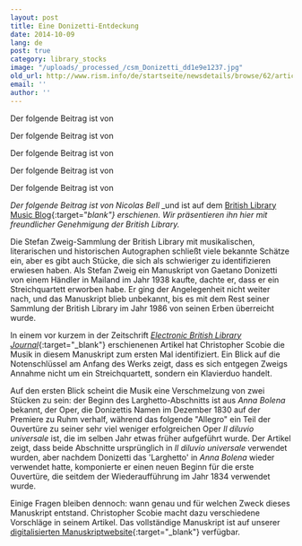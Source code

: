 ```yaml
---
layout: post
title: Eine Donizetti-Entdeckung
date: 2014-10-09
lang: de
post: true
category: library_stocks
image: "/uploads/_processed_/csm_Donizetti_dd1e9e1237.jpg"
old_url: http://www.rism.info/de/startseite/newsdetails/browse/62/article/64/a-donizetti-discovery.html
email: ''
author: ''
---
```



Der folgende Beitrag ist von

Der folgende Beitrag ist von

Der folgende Beitrag ist von

Der folgende Beitrag ist von

Der folgende Beitrag ist von

_Der folgende Beitrag ist von Nicolas Bell_ _und ist auf dem [British Library Music Blog](http://britishlibrary.typepad.co.uk/music/2014/09/a-donizetti-discovery.html#){:target="_blank"}_ _erschienen._ _Wir präsentieren ihn hier mit freundlicher Genehmigung der British Library._



Die Stefan Zweig-Sammlung der British Library mit musikalischen, literarischen und historischen Autographen schließt viele bekannte Schätze ein, aber es gibt auch Stücke, die sich als schwieriger zu identifizieren erwiesen haben. Als Stefan Zweig ein Manuskript von Gaetano Donizetti von einem Händler in Mailand im Jahr 1938 kaufte, dachte er, dass er ein Streichquartett erworben habe. Er ging der Angelegenheit nicht weiter nach, und das Manuskript blieb unbekannt, bis es mit dem Rest seiner Sammlung der British Library im Jahr 1986 von seinen Erben überreicht wurde.

In einem vor kurzem in der Zeitschrift [_Electronic British Library Journal_](http://www.bl.uk/eblj/2014articles/article12.html){:target="_blank"} erschienenen Artikel hat Christopher Scobie die Musik in diesem Manuskript zum ersten Mal identifiziert. Ein Blick auf die Notenschlüssel am Anfang des Werks zeigt, dass es sich entgegen Zweigs Annahme nicht um ein Streichquartett, sondern ein Klavierduo handelt.

Auf den ersten Blick scheint die Musik eine Verschmelzung von zwei Stücken zu sein: der Beginn des Larghetto-Abschnitts ist aus _Anna Bolena_ bekannt, der Oper, die Donizettis Namen im Dezember 1830 auf der Premiere zu Ruhm verhalf, während das folgende "Allegro" ein Teil der Ouvertüre zu seiner sehr viel weniger erfolgreichen Oper _Il diluvio universale_ ist, die im selben Jahr etwas früher aufgeführt wurde. Der Artikel zeigt, dass beide Abschnitte ursprünglich in _Il diluvio universale_ verwendet wurden, aber nachdem Donizetti das 'Larghetto' in _Anna Bolena_ wieder verwendet hatte, komponierte er einen neuen Beginn für die erste Ouvertüre, die seitdem der Wiederaufführung im Jahr 1834 verwendet wurde.

Einige Fragen bleiben dennoch: wann genau und für welchen Zweck dieses Manuskript entstand. Christopher Scobie macht dazu verschiedene Vorschläge in seinem Artikel. Das vollständige Manuskript ist auf unserer [digitalisierten Manuskriptwebsite](http://www.bl.uk/manuscripts/FullDisplay.aspx?index=0&ref=Zweig_MS_33){:target="_blank"} verfügbar.



<script type="text/javascript">var switchTo5x=true;</script><script type="text/javascript" src="http://w.sharethis.com/button/buttons.js"></script><script type="text/javascript">stLight.options({publisher: "9b601438-1ce1-49d8-bfd7-9cff5df54c17", doNotHash: false, doNotCopy: false, hashAddressBar: false});</script>